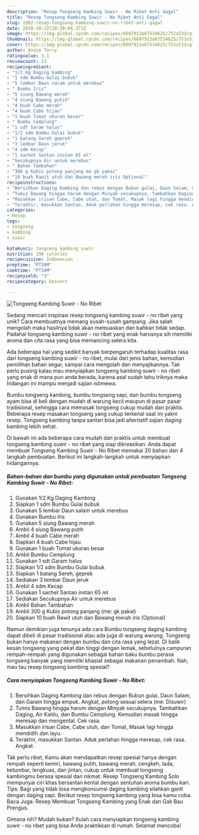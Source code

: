 ```yaml
---
description: "Resep Tongseng Kambing Suwir - No Ribet Anti Gagal"
title: "Resep Tongseng Kambing Suwir - No Ribet Anti Gagal"
slug: 1902-resep-tongseng-kambing-suwir-no-ribet-anti-gagal
date: 2020-10-22T20:39:04.371Z
image: https://img-global.cpcdn.com/recipes/6697913a67534625/751x532cq70/tongseng-kambing-suwir-no-ribet-foto-resep-utama.jpg
thumbnail: https://img-global.cpcdn.com/recipes/6697913a67534625/751x532cq70/tongseng-kambing-suwir-no-ribet-foto-resep-utama.jpg
cover: https://img-global.cpcdn.com/recipes/6697913a67534625/751x532cq70/tongseng-kambing-suwir-no-ribet-foto-resep-utama.jpg
author: Annie Terry
ratingvalue: 3.1
reviewcount: 13
recipeingredient:
- "1/2 Kg Daging Kambing"
- "1 sdm Bumbu Gulai bubuk"
- "5 lembar Daun salam untuk merebus"
- " Bumbu Iris"
- "5 siung Bawang merah"
- "4 siung Bawang putih"
- "4 buah Cabe merah"
- "4 buah Cabe hijau"
- "1 buah Tomat ukuran besar"
- " Bumbu Cemplung"
- "1 sdt Garam halus"
- "1/2 sdm Bumbu Gulai bubuk"
- "1 batang Sereh geprek"
- "3 lembar Daun jeruk"
- "4 sdm Kecap"
- "1 sachet Santan instan 65 ml"
- "Secukupnya Air untuk merebus"
- " Bahan Tambahan"
- "300 g Kubis potong panjang me gk pakai"
- "10 buah Rawit utuh dan Bawang merah iris Optional"
recipeinstructions:
- "Bersihkan Daging Kambing dan rebus dengan Bubun gulai, Daun Salam, dan Garam hingga empuk. Angkat, potong sesuai selera (me: Disuwir)"
- "Tumis Bawang hingga harum dengan Minyak secukupnya. Tambahkan Daging, Air Kaldu, dan Bumbu Cemplung. Kemudian masak hingga meresap dan mengental. Cek rasa."
- "Masukkan irisan Cabe, Cabe utuh, dan Tomat, Masak lagi hingga mendidih dan layu."
- "Terakhir, masukkan Santan. Aduk perlahan hingga meresap, cek rasa. Angkat."
categories:
- Resep
tags:
- tongseng
- kambing
- suwir

katakunci: tongseng kambing suwir 
nutrition: 199 calories
recipecuisine: Indonesian
preptime: "PT30M"
cooktime: "PT34M"
recipeyield: "3"
recipecategory: Dessert

---
```



![Tongseng Kambing Suwir - No Ribet](https://img-global.cpcdn.com/recipes/6697913a67534625/751x532cq70/tongseng-kambing-suwir-no-ribet-foto-resep-utama.jpg)

Sedang mencari inspirasi resep tongseng kambing suwir - no ribet yang unik? Cara membuatnya memang susah-susah gampang. Jika salah mengolah maka hasilnya tidak akan memuaskan dan bahkan tidak sedap. Padahal tongseng kambing suwir - no ribet yang enak harusnya sih memiliki aroma dan cita rasa yang bisa memancing selera kita.

Ada beberapa hal yang sedikit banyak berpengaruh terhadap kualitas rasa dari tongseng kambing suwir - no ribet, mulai dari jenis bahan, kemudian pemilihan bahan segar, sampai cara mengolah dan menyajikannya. Tak perlu pusing kalau mau menyiapkan tongseng kambing suwir - no ribet yang enak di mana pun anda berada, karena asal sudah tahu triknya maka hidangan ini mampu menjadi sajian istimewa.

Bumbu tongseng kambing, bumbu tongseng sapi, dan bumbu tongseng ayam bisa di beli dengan mudah di warung kecil maupun di pasar pasar tradisional, sehingga cara memasak tongseng cukup mudah dan praktis. Beberapa resep masakan tongseng yang cukup terkenal saat ini yakni resep. Tongseng kambing tanpa santan bisa jadi alternatif sajian daging kambing lebih sehat.


Di bawah ini ada beberapa cara mudah dan praktis untuk membuat tongseng kambing suwir - no ribet yang siap dikreasikan. Anda dapat membuat Tongseng Kambing Suwir - No Ribet memakai 20 bahan dan 4 langkah pembuatan. Berikut ini langkah-langkah untuk menyiapkan hidangannya.

<!--inarticleads1-->

##### Bahan-bahan dan bumbu yang digunakan untuk pembuatan Tongseng Kambing Suwir - No Ribet:

1. Gunakan 1/2 Kg Daging Kambing
1. Siapkan 1 sdm Bumbu Gulai bubuk
1. Gunakan 5 lembar Daun salam untuk merebus
1. Gunakan  Bumbu Iris
1. Gunakan 5 siung Bawang merah
1. Ambil 4 siung Bawang putih
1. Ambil 4 buah Cabe merah
1. Siapkan 4 buah Cabe hijau
1. Gunakan 1 buah Tomat ukuran besar
1. Ambil  Bumbu Cemplung
1. Gunakan 1 sdt Garam halus
1. Siapkan 1/2 sdm Bumbu Gulai bubuk
1. Siapkan 1 batang Sereh, geprek
1. Sediakan 3 lembar Daun jeruk
1. Ambil 4 sdm Kecap
1. Gunakan 1 sachet Santan instan 65 ml
1. Sediakan Secukupnya Air untuk merebus
1. Ambil  Bahan Tambahan
1. Ambil 300 g Kubis potong panjang (me: gk pakai)
1. Siapkan 10 buah Rawit utuh dan Bawang merah iris (Optional)


Namun demikian juga tenunya ada cara Bumbu tongseng daging kambing dapat dibeli di pasar tradisional atau ada juga di warung warung. Tongseng bukan hanya makanan dengan bumbu dan cita rasa yang lezat. Di balik kesan tongseng yang pekat dan tinggi dengan lemak, sebetulnya campuran rempah-rempah yang digunakan sebagai bahan baku bumbu perasa tongseng banyak yang memiliki khasiat sebagai makanan penambah. Nah, mau tau resep tongseng kambing spesial? 

<!--inarticleads2-->

##### Cara menyiapkan Tongseng Kambing Suwir - No Ribet:

1. Bersihkan Daging Kambing dan rebus dengan Bubun gulai, Daun Salam, dan Garam hingga empuk. Angkat, potong sesuai selera (me: Disuwir)
1. Tumis Bawang hingga harum dengan Minyak secukupnya. Tambahkan Daging, Air Kaldu, dan Bumbu Cemplung. Kemudian masak hingga meresap dan mengental. Cek rasa.
1. Masukkan irisan Cabe, Cabe utuh, dan Tomat, Masak lagi hingga mendidih dan layu.
1. Terakhir, masukkan Santan. Aduk perlahan hingga meresap, cek rasa. Angkat.


Tak perlu ribet, Kamu akan mendapatkan resep spesial hanya dengan rempah seperti kemiri, bawang putih, bawang merah, cengkeh, lada, ketumbar, lengkuas, dan jintan, cukup untuk membuat tongseng kambingmu berasa spesial dan nikmat. Resep Tongseng Kambing Solo mempunyai ciri khas bersantan kental dengan sentuhan aroma bumbu kari. Tips: Bagi yang tidak bisa mengkonsumsi daging kambing silahkan ganti dengan daging sapi. Berikut resep tongseng kambing yang bisa kamu coba. Baca Juga: Resep Membuat Tongseng Kambing yang Enak dan Gak Bau Prengus. 

Gimana nih? Mudah bukan? Itulah cara menyiapkan tongseng kambing suwir - no ribet yang bisa Anda praktikkan di rumah. Selamat mencoba!
